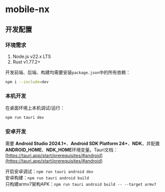 # mobile-nx

## 开发配置
### 环境需求
1. Node.js v22.x LTS
2. Rust v1.77.2+

开发前端、后端、构建均需要安装`package.json`中的所有依赖：
```sh
npm i --include=dev
```

### 本机开发
在桌面环境上本机调试/运行：
```sh
npm run tauri dev
```

### 安卓开发
需要 **Android Studio 2024.1+**、**Android SDK Platform 24+**、**NDK**，并配置**ANDROID_HOME**、**NDK_HOME**环境变量。Tauri文档：[https://tauri.app/start/prerequisites/#android](https://tauri.app/start/prerequisites/#android)

开启安卓调试：`npm run tauri android dev`  
安卓构建：`npm run tauri android build`  
只构建armv7架构APK：`npm run tauri android build -- --target armv7`